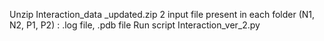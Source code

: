 Unzip Interaction_data _updated.zip 2 input file present in each folder (N1, N2, P1, P2) : .log file, .pdb file Run script Interaction_ver_2.py
